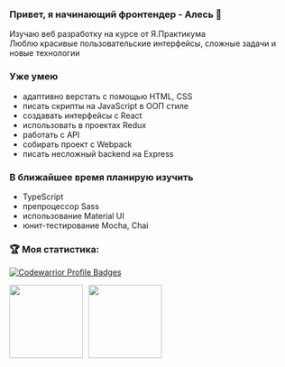 
### Привет, я начинающий фронтендер - Алесь 🙂
Изучаю веб разработку на курсе от Я.Практикума <br>
Люблю красивые пользовательские интерфейсы, сложные задачи и новые технологии


### Уже умею
- адаптивно верстать с помощью HTML, CSS 
- писать скрипты на JavaScript в ООП стиле
- создавать интерфейсы с React
- использовать в проектах Redux
- работать с API
- собирать проект с Webpack
- писать несложный backend на Express


### В ближайшее время планирую изучить
- TypeScript
- препроцессор Sass
- использование Material UI
- юнит-тестирование Mocha, Chai


### :trophy: Моя статистика:
[![Codewarrior Profile Badges](https://www.codewars.com/users/PavlovAles/badges/large)](https://www.codewars.com/users/PavlovAles)


<div>
<a href="https://github-readme-stats.vercel.app/api?username=PavlovAles&hide=contribs&show_icons=true">
  <img  align="left" height="130" style="margin-right: 10px" src="https://github-readme-stats.vercel.app/api?username=PavlovAles&hide=contribs&show_icons=true" />
</a>
<a href="https://github-readme-stats.vercel.app/api/top-langs/?username=PavlovAles&layout=compact">
  <img align="left" height="130" src="https://github-readme-stats.vercel.app/api/top-langs/?username=PavlovAles&layout=compact" />
</a>
</div>

